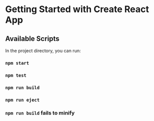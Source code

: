 # Getting Started with Create React App

## Available Scripts

In the project directory, you can run:

### `npm start`

### `npm test`

### `npm run build`

### `npm run eject`

### `npm run build` fails to minify